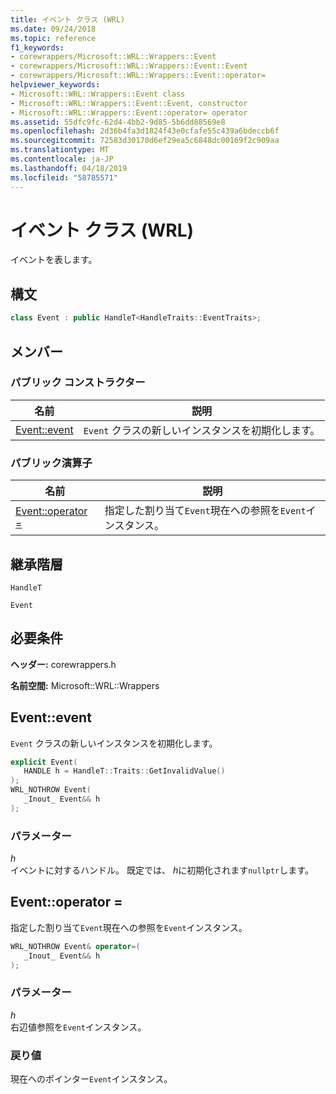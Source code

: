 ```yaml
---
title: イベント クラス (WRL)
ms.date: 09/24/2018
ms.topic: reference
f1_keywords:
- corewrappers/Microsoft::WRL::Wrappers::Event
- corewrappers/Microsoft::WRL::Wrappers::Event::Event
- corewrappers/Microsoft::WRL::Wrappers::Event::operator=
helpviewer_keywords:
- Microsoft::WRL::Wrappers::Event class
- Microsoft::WRL::Wrappers::Event::Event, constructor
- Microsoft::WRL::Wrappers::Event::operator= operator
ms.assetid: 55dfc9fc-62d4-4bb2-9d85-5b6dd88569e8
ms.openlocfilehash: 2d36b4fa3d1824f43e0cfafe55c439a6bdeccb6f
ms.sourcegitcommit: 72583d30170d6ef29ea5c6848dc00169f2c909aa
ms.translationtype: MT
ms.contentlocale: ja-JP
ms.lasthandoff: 04/18/2019
ms.locfileid: "58785571"
---
```

# <a name="event-class-wrl"></a>イベント クラス (WRL)

イベントを表します。

## <a name="syntax"></a>構文

```cpp
class Event : public HandleT<HandleTraits::EventTraits>;
```

## <a name="members"></a>メンバー

### <a name="public-constructors"></a>パブリック コンストラクター

名前                   | 説明
---------------------- | ------------------------------------------------
[Event::event](#event) | `Event` クラスの新しいインスタンスを初期化します。

### <a name="public-operators"></a>パブリック演算子

名前                                 | 説明
------------------------------------ | ------------------------------------------------------------------------
[Event::operator =](#operator-assign) | 指定した割り当て`Event`現在への参照を`Event`インスタンス。

## <a name="inheritance-hierarchy"></a>継承階層

`HandleT`

`Event`

## <a name="requirements"></a>必要条件

**ヘッダー:** corewrappers.h

**名前空間:** Microsoft::WRL::Wrappers

## <a name="event"></a>Event::event

`Event` クラスの新しいインスタンスを初期化します。

```cpp
explicit Event(
   HANDLE h = HandleT::Traits::GetInvalidValue()
);
WRL_NOTHROW Event(
   _Inout_ Event&& h
);
```

### <a name="parameters"></a>パラメーター

*h*<br/>
イベントに対するハンドル。 既定では、 *h*に初期化されます`nullptr`します。

## <a name="operator-assign"></a>Event::operator =

指定した割り当て`Event`現在への参照を`Event`インスタンス。

```cpp
WRL_NOTHROW Event& operator=(
   _Inout_ Event&& h
);
```

### <a name="parameters"></a>パラメーター

*h*<br/>
右辺値参照を`Event`インスタンス。

### <a name="return-value"></a>戻り値

現在へのポインター`Event`インスタンス。
